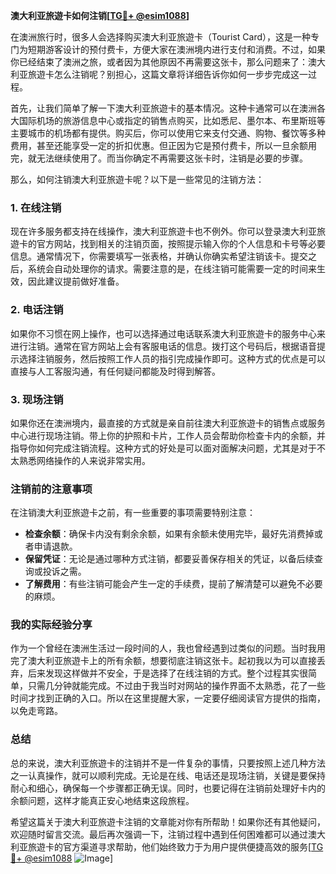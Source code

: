 **澳大利亚旅遊卡如何注销[[TG💪+ @esim1088](https://t.me/s/esim1088)]**

在澳洲旅行时，很多人会选择购买澳大利亚旅遊卡（Tourist Card），这是一种专门为短期游客设计的预付费卡，方便大家在澳洲境内进行支付和消费。不过，如果你已经结束了澳洲之旅，或者因为其他原因不再需要这张卡，那么问题来了：澳大利亚旅遊卡怎么注销呢？别担心，这篇文章将详细告诉你如何一步步完成这一过程。

首先，让我们简单了解一下澳大利亚旅遊卡的基本情况。这种卡通常可以在澳洲各大国际机场的旅游信息中心或指定的销售点购买，比如悉尼、墨尔本、布里斯班等主要城市的机场都有提供。购买后，你可以使用它来支付交通、购物、餐饮等多种费用，甚至还能享受一定的折扣优惠。但正因为它是预付费卡，所以一旦余额用完，就无法继续使用了。而当你确定不再需要这张卡时，注销是必要的步骤。

那么，如何注销澳大利亚旅遊卡呢？以下是一些常见的注销方法：

### 1. 在线注销

现在许多服务都支持在线操作，澳大利亚旅遊卡也不例外。你可以登录澳大利亚旅遊卡的官方网站，找到相关的注销页面，按照提示输入你的个人信息和卡号等必要信息。通常情况下，你需要填写一张表格，并确认你确实希望注销该卡。提交之后，系统会自动处理你的请求。需要注意的是，在线注销可能需要一定的时间来生效，因此建议提前做好准备。

### 2. 电话注销

如果你不习惯在网上操作，也可以选择通过电话联系澳大利亚旅遊卡的服务中心来进行注销。通常在官方网站上会有客服电话的信息。拨打这个号码后，根据语音提示选择注销服务，然后按照工作人员的指引完成操作即可。这种方式的优点是可以直接与人工客服沟通，有任何疑问都能及时得到解答。

### 3. 现场注销

如果你还在澳洲境内，最直接的方式就是亲自前往澳大利亚旅遊卡的销售点或服务中心进行现场注销。带上你的护照和卡片，工作人员会帮助你检查卡内的余额，并指导你如何完成注销流程。这种方式的好处是可以面对面解决问题，尤其是对于不太熟悉网络操作的人来说非常实用。

### 注销前的注意事项

在注销澳大利亚旅遊卡之前，有一些重要的事项需要特别注意：

- **检查余额**：确保卡内没有剩余余额，如果有余额未使用完毕，最好先消费掉或者申请退款。
- **保留凭证**：无论是通过哪种方式注销，都要妥善保存相关的凭证，以备后续查询或投诉之需。
- **了解费用**：有些注销可能会产生一定的手续费，提前了解清楚可以避免不必要的麻烦。

### 我的实际经验分享

作为一个曾经在澳洲生活过一段时间的人，我也曾经遇到过类似的问题。当时我用完了澳大利亚旅遊卡上的所有余额，想要彻底注销这张卡。起初我以为可以直接丢弃，后来发现这样做并不安全，于是选择了在线注销的方式。整个过程其实很简单，只需几分钟就能完成。不过由于我当时对网站的操作界面不太熟悉，花了一些时间才找到正确的入口。所以在这里提醒大家，一定要仔细阅读官方提供的指南，以免走弯路。

### 总结

总的来说，澳大利亚旅遊卡的注销并不是一件复杂的事情，只要按照上述几种方法之一认真操作，就可以顺利完成。无论是在线、电话还是现场注销，关键是要保持耐心和细心，确保每一个步骤都正确无误。同时，也要记得在注销前处理好卡内的余额问题，这样才能真正安心地结束这段旅程。

希望这篇关于澳大利亚旅遊卡注销的文章能对你有所帮助！如果你还有其他疑问，欢迎随时留言交流。最后再次强调一下，注销过程中遇到任何困难都可以通过澳大利亚旅遊卡的官方渠道寻求帮助，他们始终致力于为用户提供便捷高效的服务[[TG💪+ @esim1088](https://t.me/s/esim1088) ![Image](https://i.postimg.cc/4NQfJmqS/Snipaste-2025-05-13-00-14-12.png)]